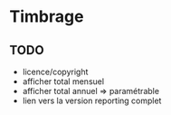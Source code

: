 # Timbrage

## TODO

- licence/copyright
- afficher total mensuel
- afficher total annuel => paramétrable
- lien vers la version reporting complet
